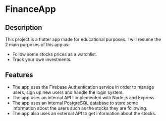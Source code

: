 # FinanceApp

## Description

This project is a flutter app made for educational purposes. I will resume the 2 main purposes of this app as:
- Follow some stocks prices as a watchlist.
- Track your own investments.

## Features

- The app uses the Firebase Authentication service in order to manage users, sign up new users and handle the login system.
- The app uses an internal API I implemented with Node.js and Express.
- The app uses an internal PostgreSQL database to store some information about the users such as the stocks they are following.
- The app also uses an external API to get information about the stocks.
